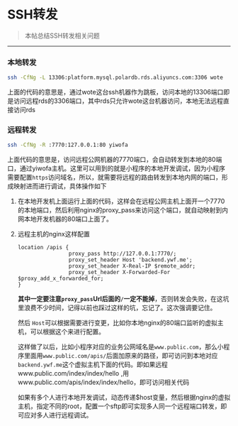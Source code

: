 # SSH转发

<!--标题：SSH转发｜分类：php｜标签：ssh，nginx,代理,转发,内网-->

> 本帖总结SSH转发相关问题

---

### 本地转发

```bash
ssh -CfNg -L 13306:platform.mysql.polardb.rds.aliyuncs.com:3306 wote
```

上面的代码的意思是，通过wote这台ssh机器作为跳板，访问本地的13306端口即是访问远程rds的3306端口，其中rds只允许wote这台机器访问，本地无法远程直接访问rds

### 远程转发

```bash
ssh -CfNg -R :7770:127.0.0.1:80 yiwofa
```

上面代码的意思是，访问远程公网机器的7770端口，会自动转发到本地的80端口，通过yiwofa主机。这里可以用到的就是小程序的本地开发调试，因为小程序需要配置`https`访问域名，所以，就需要将远程的路由转发到本地内网的端口，形成映射进而进行调试，具体操作如下

1. 在本地开发机上面运行上面的代码，这样会在远程公网主机上面开一个7770的本地端口，然后利用nginx的proxy_pass来访问这个端口，就自动映射到内网本地开发机器的80端口上面了。

2. 远程主机的nginx这样配置

   ```ng
   location /apis {
                   proxy_pass http://127.0.0.1:7770/;
                   proxy_set_header Host 'backend.ywf.me';
                   proxy_set_header X-Real-IP $remote_addr;
                   proxy_set_header X-Forwarded-For $proxy_add_x_forwarded_for;
   }
   ```

   **其中一定要注意`proxy_pass`Url后面的`/`一定不能掉**，否则转发会失败，在这坑里浪费不少时间，记得以前也踩过这样的坑，忘记了。这次强调要记住。

   然后 `Host`可以根据需要进行变更，比如你本地nginx的80端口监听的虚拟主机，可以根据这个来进行配置。

   这样做了以后，比如小程序对应的业务公网域名是`www.public.com`，那么小程序里面用`www.public.com/apis/`后面加原来的路径，即可访问到本地对应`backend.ywf.me`这个虚拟主机下面的代码。即如果远程www.public.com/index/index/hello ,用www.public.com/apis/index/index/hello，即可访问相关代码

   如果有多个人进行本地开发调试，动态传递$host变量，然后根据nginx的虚拟主机，指定不同的root，配置一个sftp即可实现多人同一个远程端口转发，即可应对多人进行远程调试。